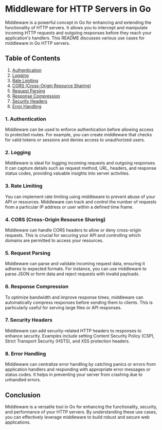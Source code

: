 

# Middleware for HTTP Servers in Go

Middleware is a powerful concept in Go for enhancing and extending the functionality of HTTP servers. It allows you to intercept and manipulate incoming HTTP requests and outgoing responses before they reach your application's handlers. This README discusses various use cases for middleware in Go HTTP servers.

## Table of Contents

1. [Authentication](#1-authentication)
2. [Logging](#2-logging)
3. [Rate Limiting](#3-rate-limiting)
4. [CORS (Cross-Origin Resource Sharing)](#4-cors-cross-origin-resource-sharing)
5. [Request Parsing](#5-request-parsing)
6. [Response Compression](#6-response-compression)
7. [Security Headers](#7-security-headers)
8. [Error Handling](#8-error-handling)

### 1. Authentication

Middleware can be used to enforce authentication before allowing access to protected routes. For example, you can create middleware that checks for valid tokens or sessions and denies access to unauthorized users.

### 2. Logging

Middleware is ideal for logging incoming requests and outgoing responses. It can capture details such as request method, URL, headers, and response status codes, providing valuable insights into server activities.

### 3. Rate Limiting

You can implement rate limiting using middleware to prevent abuse of your API or resources. Middleware can track and control the number of requests from a particular IP address or user within a defined time frame.

### 4. CORS (Cross-Origin Resource Sharing)

Middleware can handle CORS headers to allow or deny cross-origin requests. This is crucial for securing your API and controlling which domains are permitted to access your resources.

### 5. Request Parsing

Middleware can parse and validate incoming request data, ensuring it adheres to expected formats. For instance, you can use middleware to parse JSON or form data and reject requests with invalid payloads.

### 6. Response Compression

To optimize bandwidth and improve response times, middleware can automatically compress responses before sending them to clients. This is particularly useful for serving large files or API responses.

### 7. Security Headers

Middleware can add security-related HTTP headers to responses to enhance security. Examples include setting Content Security Policy (CSP), Strict Transport Security (HSTS), and XSS protection headers.

### 8. Error Handling

Middleware can centralize error handling by catching panics or errors from application handlers and responding with appropriate error messages or status codes. It helps in preventing your server from crashing due to unhandled errors.

## Conclusion

Middleware is a versatile tool in Go for enhancing the functionality, security, and performance of your HTTP servers. By understanding these use cases, you can effectively leverage middleware to build robust and secure web applications.